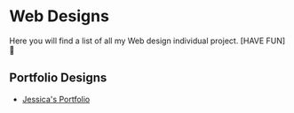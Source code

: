 # Web Designs

Here you will find a list of all my Web design individual project. [HAVE FUN] 🍹

## Portfolio Designs 
* [Jessica's Portfolio](https://github.com/TendaiPhikiso/PortfolioDesign)
